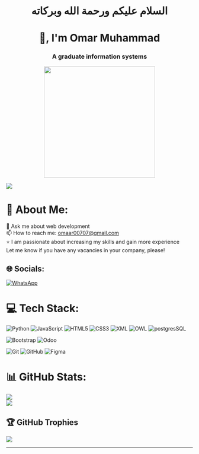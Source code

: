 <h1 align="center">السلام عليكم ورحمة الله وبركاته</h1>
<h1 align="center">👋, I'm Omar Muhammad</h1>
<h3 align="center">A graduate information systems</h3>
<div align="center">
<img src="https://media.giphy.com/media/jdPMeyv9rn0hZHh8n9/giphy.gif" width="300" height="300">
</div>

![](https://visitcount.itsvg.in/api?id=Omar-Muhammadd&icon=5&color=1) 

# 💫 About Me:
💬 Ask me about web development<br>📫 How to reach me: omaar00707@gmail.com<br>⭐ I am passionate about increasing my skills and gain more experience<br>Let me know if you have any vacancies in your company, please!


## 🌐 Socials:
[![WhatsApp](https://img.shields.io/badge/WhatsApp-%2338b000.svg?logo=Whatsapp&logoColor=white)](https://wa.me/201112267711) 

# 💻 Tech Stack:
![Python](https://img.shields.io/badge/python-3670A0?style=for-the-badge&logo=python&logoColor=ffdd54) 
![JavaScript](https://img.shields.io/badge/javascript-%23323330.svg?style=for-the-badge&logo=javascript&logoColor=%23F7DF1E) 
![HTML5](https://img.shields.io/badge/html5-%23E34F26.svg?style=for-the-badge&logo=html5&logoColor=white) 
![CSS3](https://img.shields.io/badge/css3-%231572B6.svg?style=for-the-badge&logo=css3&logoColor=white) 
![XML](https://img.shields.io/badge/xml-%23ffb326.svg?style=for-the-badge&logo=xml&logoColor=white) 
![OWL](https://img.shields.io/badge/owl-%23B4A389.svg?style=for-the-badge&logo=owl&logoColor=white) 
![postgresSQL](https://img.shields.io/badge/postgresSQL-%23376595.svg?style=for-the-badge&logo=postgressql&logoColor=white) 


![Bootstrap](https://img.shields.io/badge/bootstrap-%238511FA.svg?style=for-the-badge&logo=bootstrap&logoColor=white) 
![Odoo](https://img.shields.io/badge/odoo-%23714b67.svg?style=for-the-badge&logo=odoo&logoColor=white) 

![Git](https://img.shields.io/badge/git-%23F05033.svg?style=for-the-badge&logo=git&logoColor=white) 
![GitHub](https://img.shields.io/badge/github-%23121011.svg?style=for-the-badge&logo=github&logoColor=white)
![Figma](https://img.shields.io/badge/figma-%23F24E1E.svg?style=for-the-badge&logo=figma&logoColor=white) 


# 📊 GitHub Stats:
![](https://github-readme-streak-stats.herokuapp.com/?user=Omar-Muhammadd&theme=shadow_blue&hide_border=true)<br/>
![](https://github-readme-stats.vercel.app/api/top-langs/?username=Omar-Muhammadd&theme=shadow_blue&hide_border=true&include_all_commits=true&count_private=true&layout=compact)

## 🏆 GitHub Trophies
![](https://github-profile-trophy.vercel.app/?username=Omar-Muhammadd&theme=shadow_blue&no-frame=false&no-bg=true&margin-w=4)


---


<!-- Proudly created with GPRM ( https://gprm.itsvg.in ) -->
